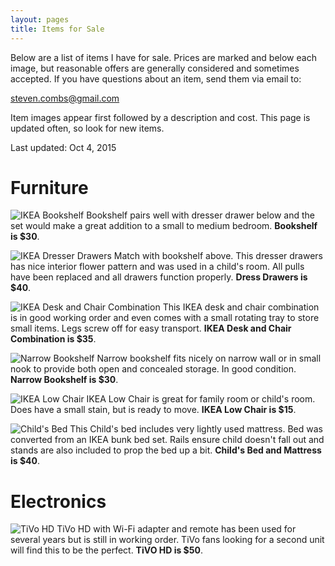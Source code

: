 ```yaml
---
layout: pages
title: Items for Sale
---
```


Below are a list of items I have for sale. Prices are marked and below each image, but reasonable offers are generally considered and sometimes accepted. If you have questions about an item, send them via email to:

[steven.combs@gmail.com](mailto:steven.combs@gmail.com)

Item images appear first followed by a description and cost. This page is updated often, so look for new items.

Last updated: Oct 4, 2015

# Furniture
![IKEA Bookshelf](/for-sale/IMG_20150905_130642.jpg)
Bookshelf pairs well with dresser drawer below and the set would make a great addition to a small to medium bedroom. **Bookshelf is $30**.

![IKEA Dresser Drawers](/for-sale/IMG_20151003_134103.jpg)
Match with bookshelf above. This dresser drawers has nice interior flower pattern and was used in a child's room. All pulls have been replaced and all drawers function properly. **Dress Drawers is $40**.

![IKEA Desk and Chair Combination](/for-sale/IMG_20150905_130652.jpg)
This IKEA desk and chair combination is in good working order and even comes with a small rotating tray to store small items. Legs screw off for easy transport. **IKEA Desk and Chair Combination is $35**.

![Narrow Bookshelf](/for-sale/IMG_20150905_130801.jpg)
Narrow bookshelf fits nicely on narrow wall or in small nook to provide both open and concealed storage. In good condition. **Narrow Bookshelf is $30**.

![IKEA Low Chair](/for-sale/IMG_20150905_130940.jpg)
IKEA Low Chair is great for family room or child's room. Does have a small stain, but is ready to move. **IKEA Low Chair is $15**.

![Child's Bed](/for-sale/IMG_20150926_171610.jpg)
This Child's bed includes very lightly used mattress. Bed was converted from an IKEA bunk bed set. Rails ensure child doesn't fall out and stands are also included to prop the bed up a bit. **Child's Bed and Mattress is $40**.

# Electronics

![TiVo HD](/for-sale/tivohd.jpg)
TiVo HD with Wi-Fi adapter and remote has been used for several years but is still in working order. TiVo fans looking for a second unit will find this to be the perfect. **TiVO HD is $50**.
